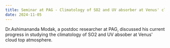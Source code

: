```yaml
---
title: Seminar at PAG - Climatology of SO2 and UV absorber at Venus' cloud top from SPICAV-UV nadir dataset
date: 2024-11-05
---
```

Dr.Ashimananda Modak, a postdoc researcher at PAG, discussed his current progress in studying the climatology of SO2 and UV absober at Venus' cloud top atmosphere.
